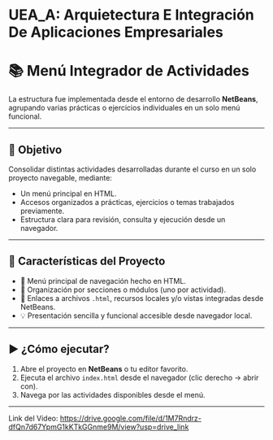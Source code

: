 # UEA_A: Arquietectura E Integración De Aplicaciones Empresariales

# 📚 Menú Integrador de Actividades

La estructura fue implementada desde el entorno de desarrollo **NetBeans**, agrupando varias prácticas o ejercicios individuales en un solo menú funcional.

---

## 🎯 Objetivo

Consolidar distintas actividades desarrolladas durante el curso en un solo proyecto navegable, mediante:

- Un menú principal en HTML.
- Accesos organizados a prácticas, ejercicios o temas trabajados previamente.
- Estructura clara para revisión, consulta y ejecución desde un navegador.

---

## 🧩 Características del Proyecto

- 🧭 Menú principal de navegación hecho en HTML.
- 📁 Organización por secciones o módulos (uno por actividad).
- 🔗 Enlaces a archivos `.html`, recursos locales y/o vistas integradas desde NetBeans.
- 💡 Presentación sencilla y funcional accesible desde navegador local.


---
## ▶️ ¿Cómo ejecutar?

1. Abre el proyecto en **NetBeans** o tu editor favorito.
2. Ejecuta el archivo `index.html` desde el navegador (clic derecho → abrir con).
3. Navega por las actividades disponibles desde el menú.

---
Link del Video: https://drive.google.com/file/d/1M7Rndrz-dfQn7d67YpmG1kKTkGGnme9M/view?usp=drive_link 


